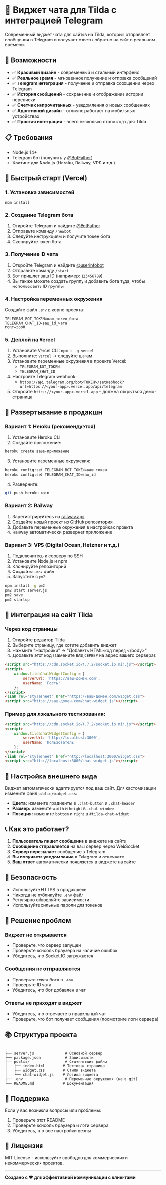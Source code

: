 # 💬 Виджет чата для Tilda с интеграцией Telegram

Современный виджет чата для сайтов на Tilda, который отправляет сообщения в Telegram и получает ответы обратно на сайт в реальном времени.

## 🎯 Возможности

- ✅ **Красивый дизайн** - современный и стильный интерфейс
- ✅ **Реальное время** - мгновенное получение и отправка сообщений
- ✅ **Telegram интеграция** - получение и отправка сообщений через Telegram
- ✅ **История сообщений** - сохранение и отображение истории переписки
- ✅ **Счетчик непрочитанных** - уведомления о новых сообщениях
- ✅ **Адаптивный дизайн** - отлично работает на мобильных устройствах
- ✅ **Простая интеграция** - всего несколько строк кода для Tilda

## 📋 Требования

- Node.js 14+ 
- Telegram бот (получить у [@BotFather](https://t.me/botfather))
- Хостинг для Node.js (Heroku, Railway, VPS и т.д.)

## 🚀 Быстрый старт (Vercel)

### 1. Установка зависимостей

```bash
npm install
```

### 2. Создание Telegram бота

1. Откройте Telegram и найдите [@BotFather](https://t.me/botfather)
2. Отправьте команду `/newbot`
3. Следуйте инструкциям и получите токен бота
4. Скопируйте токен бота

### 3. Получение ID чата

1. Откройте Telegram и найдите [@userinfobot](https://t.me/userinfobot)
2. Отправьте команду `/start`
3. Бот пришлет ваш ID (например: `123456789`)
4. Вы также можете создать группу и добавить бота туда, чтобы использовать ID группы

### 4. Настройка переменных окружения

Создайте файл `.env` в корне проекта:

```env
TELEGRAM_BOT_TOKEN=ваш_токен_бота
TELEGRAM_CHAT_ID=ваш_id_чата
PORT=3000
```

### 5. Деплой на Vercel

1. Установите Vercel CLI: `npm i -g vercel`
2. Выполните: `vercel` → следуйте шагам
3. Установите переменные окружения в проекте Vercel:
   - `TELEGRAM_BOT_TOKEN`
   - `TELEGRAM_CHAT_ID`
4. Настройте Telegram webhook:
   - `https://api.telegram.org/bot<ТОКЕН>/setWebhook?url=https://<your-app>.vercel.app/api/telegram`
5. Откройте `https://<your-app>.vercel.app` – должна открыться демо-страница

## 🔧 Развертывание в продакшн

### Вариант 1: Heroku (рекомендуется)

1. Установите Heroku CLI
2. Создайте приложение:
```bash
heroku create ваше-приложение
```

3. Установите переменные окружения:
```bash
heroku config:set TELEGRAM_BOT_TOKEN=ваш_токен
heroku config:set TELEGRAM_CHAT_ID=ваш_id
```

4. Разверните:
```bash
git push heroku main
```

### Вариант 2: Railway

1. Зарегистрируйтесь на [railway.app](https://railway.app)
2. Создайте новый проект из GitHub репозитория
3. Добавьте переменные окружения в настройках проекта
4. Railway автоматически развернет приложение

### Вариант 3: VPS (Digital Ocean, Hetzner и т.д.)

1. Подключитесь к серверу по SSH
2. Установите Node.js и npm
3. Клонируйте репозиторий
4. Создайте `.env` файл
5. Запустите с `pm2`:
```bash
npm install -g pm2
pm2 start server.js
pm2 save
pm2 startup
```

## 📱 Интеграция на сайт Tilda

### Через код страницы

1. Откройте редактор Tilda
2. Выберите страницу, где хотите добавить виджет
3. Нажмите "Настройки" → "Добавить HTML-код перед &lt;/body&gt;"
4. Добавьте этот код (замените `ВАШ_СЕРВЕР` на адрес вашего сервера):

```html
<script src="https://cdn.socket.io/4.7.2/socket.io.min.js"></script>
<script>
    window.tildaChatWidgetConfig = {
        serverUrl: 'https://ваш-домен.com',
        userName: 'Гость'
    };
</script>
<link rel="stylesheet" href="https://ваш-домен.com/widget.css">
<script src="https://ваш-домен.com/chat-widget.js"></script>
```

### Пример для локального тестирования:

```html
<script src="https://cdn.socket.io/4.7.2/socket.io.min.js"></script>
<script>
    window.tildaChatWidgetConfig = {
        serverUrl: 'http://localhost:3000',
        userName: 'Пользователь'
    };
</script>
<link rel="stylesheet" href="http://localhost:3000/widget.css">
<script src="http://localhost:3000/chat-widget.js"></script>
```

## 🎨 Настройка внешнего вида

Виджет автоматически адаптируется под ваш сайт. Для кастомизации измените файл `public/widget.css`:

- **Цвета:** измените градиенты в `.chat-button` и `.chat-header`
- **Размер:** измените `width` и `height` в `.chat-window`
- **Позиция:** измените `bottom` и `right` в `#tilda-chat-widget`

## 📞 Как это работает?

1. **Пользователь пишет сообщение** в виджете на сайте
2. **Сообщение отправляется** на ваш сервер через WebSocket
3. **Сервер пересылает** сообщение в Telegram
4. **Вы получаете уведомление** в Telegram и отвечаете
5. **Ваш ответ** автоматически появляется в виджете на сайте

## 🔐 Безопасность

- Используйте HTTPS в продакшене
- Никогда не публикуйте `.env` файл
- Регулярно обновляйте зависимости
- Используйте сильные пароли для токенов

## 🐛 Решение проблем

### Виджет не открывается
- Проверьте, что сервер запущен
- Проверьте консоль браузера на наличие ошибок
- Убедитесь, что Socket.IO загружается

### Сообщения не отправляются
- Проверьте токен бота в `.env`
- Проверьте ID чата
- Убедитесь, что бот добавлен в чат

### Ответы не приходят в виджет
- Убедитесь, что отвечаете в правильный чат
- Проверьте, что бот получает сообщения (посмотрите логи сервера)

## 📚 Структура проекта

```
.
├── server.js              # Основной сервер
├── package.json           # Зависимости
├── public/                # Статические файлы
│   ├── index.html        # Тестовая страница
│   ├── widget.css        # Стили виджета
│   └── chat-widget.js    # Логика виджета
├── .env                   # Переменные окружения (не в git)
└── README.md             # Документация
```

## 🤝 Поддержка

Если у вас возникли вопросы или проблемы:
1. Проверьте этот README
2. Проверьте консоль браузера и логи сервера
3. Убедитесь, что все настройки верны

## 📝 Лицензия

MIT License - используйте свободно для коммерческих и некоммерческих проектов.

---

**Создано с ❤️ для эффективной коммуникации с клиентами**

